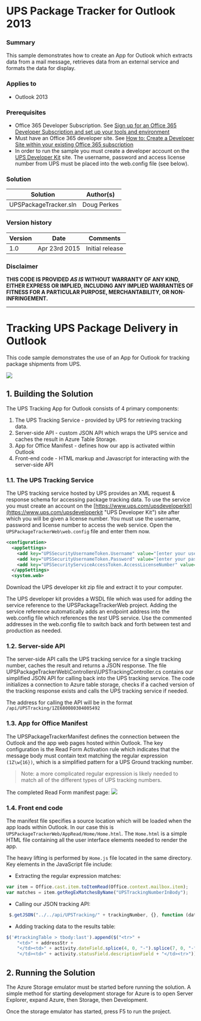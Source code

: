 # UPS Package Tracker for Outlook 2013 #

### Summary ###
This sample demonstrates how to create an App for Outlook which extracts data from a mail message, retrieves data from an external service and formats the data for display.

### Applies to ###
-  Outlook 2013

### Prerequisites ###
-  Office 365 Developer Subscription. See [Sign up for an Office 365 Developer Subscription and set up your tools and environment](https://msdn.microsoft.com/EN-US/library/office/fp179924.aspx)
-  Must have an Office 365 developer site. See [How to: Create a Developer Site within your existing Office 365 subscription](https://msdn.microsoft.com/en-us/library/office/jj692554.aspx)
-  In order to run the sample you must create a developer account on the [UPS Developer Kit](https://www.ups.com/upsdeveloperkit) site. The username, password and access license number from UPS must be placed into the web.config file (see below).

### Solution ###
Solution | Author(s)
---------|----------
UPSPackageTracker.sln | Doug Perkes

### Version history ###
Version  | Date | Comments
---------| -----| --------
1.0  | Apr 23rd 2015 | Initial release

### Disclaimer ###
**THIS CODE IS PROVIDED *AS IS* WITHOUT WARRANTY OF ANY KIND, EITHER EXPRESS OR IMPLIED, INCLUDING ANY IMPLIED WARRANTIES OF FITNESS FOR A PARTICULAR PURPOSE, MERCHANTABILITY, OR NON-INFRINGEMENT.**


----------

# Tracking UPS Package Delivery in Outlook #
This code sample demonstrates the use of an App for Outlook for tracking package shipments from UPS.

![](http://i.imgur.com/BXXM3sF.png)

## 1. Building the Solution ##
The UPS Tracking App for Outlook consists of 4 primary components:

1. The UPS Tracking Service - provided by UPS for retrieving tracking data.
2. Server-side API - custom JSON API which wraps the UPS service and caches the result in Azure Table Storage.
3. App for Office Manifest - defines how our app is activated within Outlook
4. Front-end code - HTML markup and Javascript for interacting with the server-side API

### 1.1. The UPS Tracking Service ###
The UPS tracking service hosted by UPS provides an XML request & response schema for accessing package tracking data. To use the service you must create an account on the [https://www.ups.com/upsdeveloperkit](https://www.ups.com/upsdeveloperkit "UPS Developer Kit") site after which you will be given a license number. You must use the username, password and license number to access the web service. Open the `UPSPackageTrackerWeb\web.config` file and enter them now.

```XML
<configuration>
  <appSettings>
    <add key="UPSSecurityUsernameToken.Username" value="[enter your username]" />
    <add key="UPSSecurityUsernameToken.Password" value="[enter your password]" />
    <add key="UPSSecurityServiceAccessToken.AccessLicenseNumber" value="[enter your access license number]" />
  </appSettings>
  <system.web>
```

Download the UPS developer kit zip file and extract it to your computer. 

The UPS developer kit provides a WSDL file which was used for adding the service reference to the UPSPackageTrackerWeb project.  Adding the service reference automatically adds an endpoint address into the web.config file which references the *test* UPS service. Use the commented addresses in the web.config file to switch back and forth between test and production as needed.
  
### 1.2. Server-side API ###

The server-side API calls the UPS tracking service for a single tracking number, caches the result and returns a JSON response.  The file UPSPackageTrackerWeb\Controllers\UPSTrackingController.cs contains our simplified JSON API for calling back into the UPS tracking service. The code initializes a connection to Azure table storage, checks if a cached version of the tracking response exists and calls the UPS tracking service if needed.

The address for calling the API will be in the format `/api/UPSTracking/1ZE680080304005492`  

### 1.3. App for Office Manifest ###

The UPSPackageTrackerManifest defines the connection between the Outlook and the app web pages hosted within Outlook. The key configuration is the Read Form Activation rule which indicates that the message body must contain text matching the regular expression `(1Z\w{16})`, which is a simplified pattern for a UPS Ground tracking number.

> Note: a more complicated regular expression is likely needed to match all of the different types of UPS tracking numbers. 

The completed Read Form manifest page:
![](http://i.imgur.com/T8CGcBa.png)

### 1.4. Front end code ###

The manifest file specifies a source location which will be loaded when the app loads within Outlook. In our case this is `UPSPackageTrackerWeb/AppRead/Home/Home.html`. The `Home.html` is a simple HTML file containing all the user interface elements needed to render the app.

The heavy lifting is performed by `Home.js` file located in the same directory. Key elements in the JavaScript file include:

-  Extracting the regular expression matches:
```JavaScript
var item = Office.cast.item.toItemRead(Office.context.mailbox.item);
var matches = item.getRegExMatchesByName("UPSTrackingNumberInBody");
```
-  Calling our JSON tracking API:
```JavaScript
 $.getJSON("../../api/UPSTracking/" + trackingNumber, {}, function (data) { ... });
```
- Adding tracking data to the results table:
```JavaScript
$('#trackingTable > tbody:last').append($("<tr>" +
    "<td>" + addressStr +
    "</td><td>" + activity.dateField.splice(4, 0, "-").splice(7, 0, "-") + " " + activity.timeField.splice(2, 0, ":").splice(5, 0, ":") +
    "</td><td>" + activity.statusField.descriptionField + "</td><tr>"));
```

## 2. Running the Solution ##

The Azure Storage emulator must be started before running the solution. A simple method for starting development storage for Azure is to open Server Explorer, expand Azure, then Storage, then Development.

Once the storage emulator has started, press F5 to run the project. 